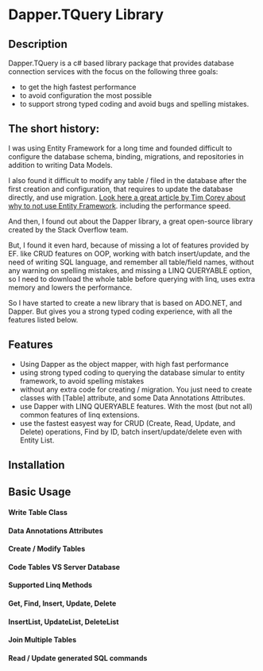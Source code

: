# Dapper.TQuery Library
## Description
Dapper.TQuery is a c# based library package that provides database connection services with the focus on the following three goals:
* to get the high fastest performance
* to avoid configuration the most possible
* to support strong typed coding and avoid bugs and spelling mistakes.

## The short history:
I was using Entity Framework for a long time and founded difficult to configure the database schema, binding, migrations, and repositories in addition to writing Data Models.

I also found it difficult to modify any table / filed in the database after the first creation and configuration, that requires to update the database directly, and use migration.
[Look here a great article by Tim Corey about why to not use Entity Framework](https://www.iamtimcorey.com/blog/137806/entity-framework). including the performance speed.

And then, I found out about the Dapper library, a great open-source library created by the Stack Overflow team.

But, I found it even hard, because of missing a lot of features provided by EF. like CRUD features on OOP, working with batch insert/update, and the need of writing SQL language, and remember all table/field names, without any warning on spelling mistakes, and missing a LINQ QUERYABLE option, so I need to download the whole table before querying with linq, uses extra memory and lowers the performance. 

So I have started to create a new library that is based on ADO.NET, and Dapper. But gives you a strong typed coding experience, with all the features listed below.

## Features
* Using Dapper as the object mapper, with high fast performance
* using strong typed coding to querying the database simular to entity framework, to avoid spelling mistakes
* without any extra code for creating / migration. You just need to create classes with [Table] attribute, and some Data Annotations Attributes.
* use Dapper with LINQ QUERYABLE features. With the most (but not all) common features of linq extensions.
* use the fastest easyest way for CRUD (Create, Read, Update, and Delete) operations, Find by ID, batch insert/update/delete even with Entity List.

## Installation

## Basic Usage

#### Write Table Class

#### Data Annotations Attributes

#### Create / Modify Tables

#### Code Tables VS Server Database

#### Supported Linq Methods

#### Get, Find, Insert, Update, Delete

#### InsertList, UpdateList, DeleteList

#### Join Multiple Tables

#### Read / Update generated SQL commands
